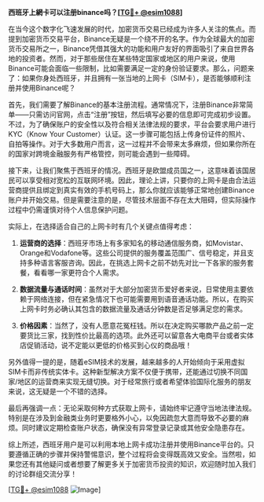 **西班牙上網卡可以注册binance吗？[[TG💪+ @esim1088](https://t.me/s/esim1088)]**

在当今这个数字化飞速发展的时代，加密货币交易已经成为许多人关注的焦点。而提到加密货币交易平台，Binance无疑是一个绕不开的名字。作为全球最大的加密货币交易所之一，Binance凭借其强大的功能和用户友好的界面吸引了来自世界各地的投资者。然而，对于那些居住在某些特定国家或地区的用户来说，使用Binance可能会面临一些限制，比如需要满足一定的身份验证要求。那么，问题来了：如果你身处西班牙，并且拥有一张当地的上网卡（SIM卡），是否能够顺利注册并使用Binance呢？

首先，我们需要了解Binance的基本注册流程。通常情况下，注册Binance非常简单——只需访问官网，点击“注册”按钮，然后填写必要的信息即可完成初步设置。不过，为了确保账户的安全性以及符合相关法律法规的要求，平台会要求用户进行KYC（Know Your Customer）认证。这一步骤可能包括上传身份证件的照片、自拍等操作。对于大多数用户而言，这一过程并不会带来太多麻烦，但如果你所在的国家对跨境金融服务有严格管控，则可能会遇到一些障碍。

接下来，让我们聚焦于西班牙的情况。西班牙是欧盟成员国之一，这意味着该国居民可以享受相对宽松的互联网环境。因此，理论上讲，只要你的上网卡是由合法运营商提供且绑定到真实有效的手机号码上，那么你就应该能够正常地创建Binance账户并开始交易。但是需要注意的是，尽管技术层面不存在太大阻碍，但实际操作过程中仍需谨慎对待个人信息保护问题。

实际上，在选择适合自己的上网卡时有几个关键点值得考虑：

1. **运营商的选择**：西班牙市场上有多家知名的移动通信服务商，如Movistar、Orange和Vodafone等。这些公司提供的服务覆盖范围广、信号稳定，并且支持多种语言客服咨询。因此，在挑选上网卡之前不妨先对比一下各家的服务套餐，看看哪一家更符合个人需求。
   
2. **数据流量与通话时间**：虽然对于大部分加密货币爱好者来说，日常使用主要依赖于网络连接，但在紧急情况下也可能需要用到语音通话功能。所以，在购买上网卡时务必确认其包含的数据流量及通话分钟数是否足够满足您的需求。
   
3. **价格因素**：当然了，没有人愿意花冤枉钱。所以在决定购买哪款产品之前一定要货比三家，找到性价比最高的选项。此外还可以留意各大电商平台或者实体店促销活动，说不定能以更低的价格买到心仪的商品哦！

另外值得一提的是，随着eSIM技术的发展，越来越多的人开始倾向于采用虚拟SIM卡而非传统实体卡。这种新型解决方案不仅便于携带，还能通过切换不同国家/地区的运营商来实现无缝切换。对于经常旅行或者希望体验国际化服务的朋友来说，这无疑是一个不错的选择。

最后再强调一点：无论采取何种方式获取上网卡，请始终牢记遵守当地法律法规。特别是在涉及到金融类业务时更要格外小心，以免因疏忽大意而导致不必要的麻烦。同时建议定期检查账户状态，确保没有异常登录记录或其他安全隐患存在。

综上所述，西班牙用户是可以利用本地上网卡成功注册并使用Binance平台的。只要遵循正确的步骤并保持警惕意识，整个过程将会变得既高效又安全。当然啦，如果您还有其他疑问或者想要了解更多关于加密货币投资的知识，欢迎随时加入我们的讨论群组交流分享！

[[TG💪+ @esim1088](https://t.me/s/esim1088) ![Image](https://i.postimg.cc/4NQfJmqS/Snipaste-2025-05-13-00-14-12.png)]